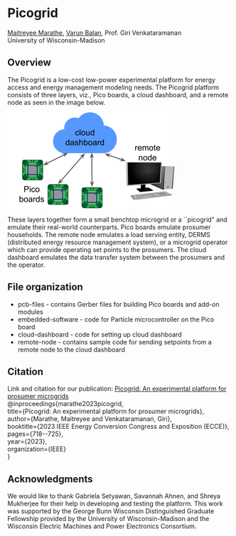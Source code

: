 # Picogrid

[Maitreyee Marathe](maitreyeemarathe23@gmail.com), [Varun Balan](varunbalan30@gmail.com), Prof. Giri Venkataramanan   
University of Wisconsin-Madison

## Overview
The Picogrid is a low-cost low-power experimental platform for energy access and energy management modeling needs. The Picogrid platform consists of three layers, viz., Pico boards, a cloud dashboard, and a remote node as seen in the image below. 

![Picogrid Platform](picogrid-platform.png)

These layers together form a small benchtop microgrid or a ``picogrid" and emulate their real-world counterparts. Pico boards emulate prosumer households. The remote node emulates a load serving entity, DERMS (distributed energy resource management system), or a microgrid operator which can provide operating set points to the prosumers. The cloud dashboard emulates the data transfer system between the prosumers and the operator.  

## File organization
* pcb-files - contains Gerber files for building Pico boards and add-on modules
* embedded-software - code for Particle microcontroller on the Pico board
* cloud-dashboard - code for setting up cloud dashboard
* remote-node - contains sample code for sending setpoints from a remote node to the cloud dashboard

## Citation
Link and citation for our publication: [Picogrid: An experimental platform for prosumer microgrids](https://ieeexplore.ieee.org/abstract/document/10362891)   
@inproceedings{marathe2023picogrid,   
  title={Picogrid: An experimental platform for prosumer microgrids},   
  author={Marathe, Maitreyee and Venkataramanan, Giri},   
  booktitle={2023 IEEE Energy Conversion Congress and Exposition (ECCE)},   
  pages={718--725},   
  year={2023},   
  organization={IEEE}   
}

## Acknowledgments
We would like to thank Gabriela
Setyawan, Savannah Ahnen, and Shreya Mukherjee for their help in developing and testing the platform. This work was supported by the George Bunn Wisconsin Distinguished Graduate Fellowship provided by the University of Wisconsin-Madison and the Wisconsin Electric Machines and Power Electronics Consortium.